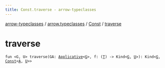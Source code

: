 ```yaml
---
title: Const.traverse - arrow-typeclasses
---
```


[arrow-typeclasses](../../index.html) / [arrow.typeclasses](../index.html) / [Const](index.html) / [traverse](./traverse.html)

# traverse

`fun <G, U> traverse(GA: `[`Applicative`](../-applicative/index.html)`<`[`G`](traverse.html#G)`>, f: (`[`T`](index.html#T)`) -> Kind<`[`G`](traverse.html#G)`, `[`U`](traverse.html#U)`>): Kind<`[`G`](traverse.html#G)`, `[`Const`](index.html)`<`[`A`](index.html#A)`, `[`U`](traverse.html#U)`>>`